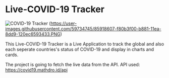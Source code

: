 # Live-COVID-19 Tracker
![COVID-19 Tracker](https://user-images.githubusercontent.com/59734745/85918517-23d9f500-b881-11ea-82ee-e058468540d2.PNG)
(https://user-images.githubusercontent.com/59734745/85918607-f80b3f00-b881-11ea-8dd9-120ec6593433.PNG)



This Live-COVID-19 Tracker is a Live Application to track the global and  also each seperate countries's status of COVID-19 and display in charts and cards.

The project is going to fetch the live data from the API.
API used: https://covid19.mathdro.id/api


